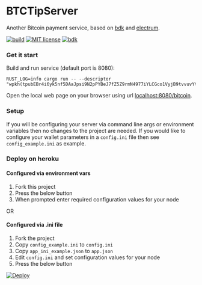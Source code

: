 BTCTipServer
===
Another Bitcoin payment service, based on [bdk](https://github.com/bitcoindevkit/bdk) and [electrum](https://github.com/bitcoindevkit/rust-electrum-client).

[![build](https://github.com/lvaccaro/btctipserver/workflows/ci/badge.svg)](https://github.com/lvaccaro/btctipserver/actions)
[![MIT license](https://img.shields.io/github/license/lvaccaro/btctipserver)](https://github.com/lvaccaro/btctipserver/blob/master/LICENSE)
[![bdk](https://raw.githubusercontent.com/bitcoindevkit/bitcoindevkit.org/master/static/badge/bitcoin-dev-kit.svg)](https://github.com/bitcoindevkit/bdk)

### Get it start
Build and run service (default port is 8080):
```
RUST_LOG=info cargo run -- --descriptor "wpkh(tpubEBr4i6yk5nf5DAaJpsi9N2pPYBeJ7fZ5Z9rmN4977iYLCGco1VyjB9tvvuvYtfZzjD5A8igzgw3HeWeeKFmanHYqksqZXYXGsw5zjnj7KM9/*)"
```

Open the local web page on your browser using url [localhost:8080/bitcoin](http://localhost:8080/bitcoin).

### Setup

If you will be configuring your server via command line args or environment variables then no 
changes to the project are needed. If you would like to configure your wallet parameters in a 
`config.ini` file then see `config_example.ini` as example. 

### Deploy on heroku 

#### Configured via environment vars
1. Fork this project 
2. Press the below button
3. When prompted enter required configuration values for your node

OR 

#### Configured via .ini file 
1. Fork the project
2. Copy `config_example.ini` to `config.ini`
3. Copy `app_ini_example.json` to `app.json`
4. Edit `config.ini` and set configuration values for your node
4. Press the below button

[![Deploy](https://www.herokucdn.com/deploy/button.svg)](https://heroku.com/deploy)
